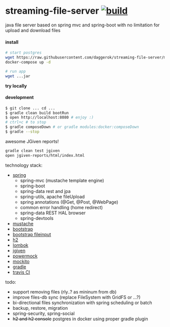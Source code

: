 streaming-file-server [![build](https://travis-ci.org/daggerok/streaming-file-server.svg?branch=master)](https://travis-ci.org/daggerok/streaming-file-server)
=====================

java file server based on spring mvc and spring-boot with no limitation for upload and download files

#### install

```bash
# start postgres
wget https://raw.githubusercontent.com/daggerok/streaming-file-server/master/modules/docker/src/docker-compose.yml
docker-compose up -d

# run app
wget ...jar

```

**try locally**

#### development

```sh
$ git clone ... cd ...
$ gradle clean build bootRun
$ open http://localhost:8080 # enjoy :)
# ctrl+c # to stop
$ gradle composeDown # or gradle modules:docker:composeDown
$ gradle --stop
```

awesome JGiven reports!

```sh
gradle clean test jgiven
open jgiven-reports/html/index.html
```

technology stack:

- [spring](https://spring.io/)
  - spring-mvc (mustache template engine)
  - spring-boot
  - spring-data rest and jpa
  - spring-utils, apache fileUpload
  - spring annotations (@Get, @Post, @WebPage)
  - common error handling (home redirect)
  - spring-data REST HAL browser
  - spring-devtools
- [mustache](http://mustache.github.io/)
- [bootstrap](http://getbootstrap.com/)
- [bootstrap fileinput](http://plugins.krajee.com/file-input)
- [h2](http://www.h2database.com/html/cheatSheet.html)
- [lombok](https://projectlombok.org/)
- [jgiven](http://jgiven.org/)
- [powermock](https://github.com/jayway/powermock/wiki)
- [mockito](http://mockito.org/)
- [gradle](http://gradle.org/)
- [travis CI](https://travis-ci.org/)

todo:

- support removing files (rly..? as mininum from db)
- improve files-db sync (replace FileSystem with GridFS or ...?)
- bi-directional files synchronization with spring scheduling or batch
- backup, restore, migration
- spring-security, spring-social
- ~~h2 and h2 console~~ postgres in docker using proper gradle plugin
